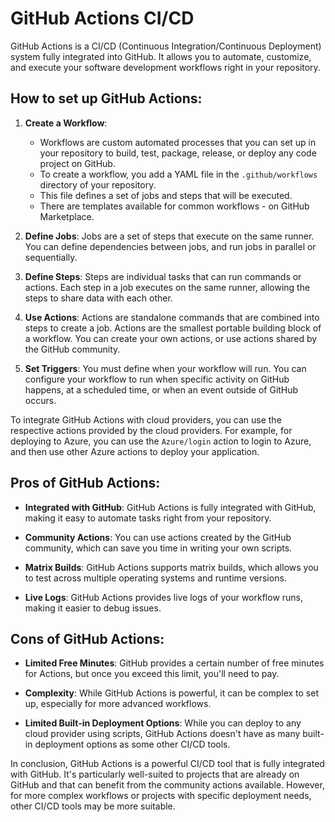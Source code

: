 # GitHub Actions CI/CD

GitHub Actions is a CI/CD (Continuous Integration/Continuous Deployment) system fully integrated into GitHub. It allows you to automate, customize, and execute your software development workflows right in your repository.

## How to set up GitHub Actions:

1. **Create a Workflow**:
   * Workflows are custom automated processes that you can set up in your repository to build, test, package, release, or deploy any code project on GitHub.
   * To create a workflow, you add a YAML file in the `.github/workflows` directory of your repository.
   * This file defines a set of jobs and steps that will be executed.
   * There are templates available for common workflows - on GitHub Marketplace.

2. **Define Jobs**: Jobs are a set of steps that execute on the same runner. You can define dependencies between jobs, and run jobs in parallel or sequentially.

3. **Define Steps**: Steps are individual tasks that can run commands or actions. Each step in a job executes on the same runner, allowing the steps to share data with each other.

4. **Use Actions**: Actions are standalone commands that are combined into steps to create a job. Actions are the smallest portable building block of a workflow. You can create your own actions, or use actions shared by the GitHub community.

5. **Set Triggers**: You must define when your workflow will run. You can configure your workflow to run when specific activity on GitHub happens, at a scheduled time, or when an event outside of GitHub occurs.

To integrate GitHub Actions with cloud providers, you can use the respective actions provided by the cloud providers. For example, for deploying to Azure, you can use the `Azure/login` action to login to Azure, and then use other Azure actions to deploy your application.

## Pros of GitHub Actions:

- **Integrated with GitHub**: GitHub Actions is fully integrated with GitHub, making it easy to automate tasks right from your repository.

- **Community Actions**: You can use actions created by the GitHub community, which can save you time in writing your own scripts.

- **Matrix Builds**: GitHub Actions supports matrix builds, which allows you to test across multiple operating systems and runtime versions.

- **Live Logs**: GitHub Actions provides live logs of your workflow runs, making it easier to debug issues.

## Cons of GitHub Actions:

- **Limited Free Minutes**: GitHub provides a certain number of free minutes for Actions, but once you exceed this limit, you'll need to pay.

- **Complexity**: While GitHub Actions is powerful, it can be complex to set up, especially for more advanced workflows.

- **Limited Built-in Deployment Options**: While you can deploy to any cloud provider using scripts, GitHub Actions doesn't have as many built-in deployment options as some other CI/CD tools.

In conclusion, GitHub Actions is a powerful CI/CD tool that is fully integrated with GitHub. It's particularly well-suited to projects that are already on GitHub and that can benefit from the community actions available. However, for more complex workflows or projects with specific deployment needs, other CI/CD tools may be more suitable.